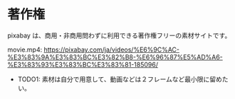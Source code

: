 # 著作権

pixabay は、商用・非商用問わずに利用できる著作権フリーの素材サイトです。

movie.mp4: https://pixabay.com/ja/videos/%E6%9C%AC-%E3%83%9A%E3%83%BC%E3%82%B8-%E6%96%87%E5%AD%A6-%E3%83%93%E3%83%BC%E3%83%81-185096/


- TODO1: 素材は自分で用意して、動画などは２フレームなど最小限に留めたい。
